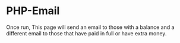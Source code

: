 # PHP-Email
Once run, This page will send an email to those with a balance and a different email to those that have paid in full or have extra money.
